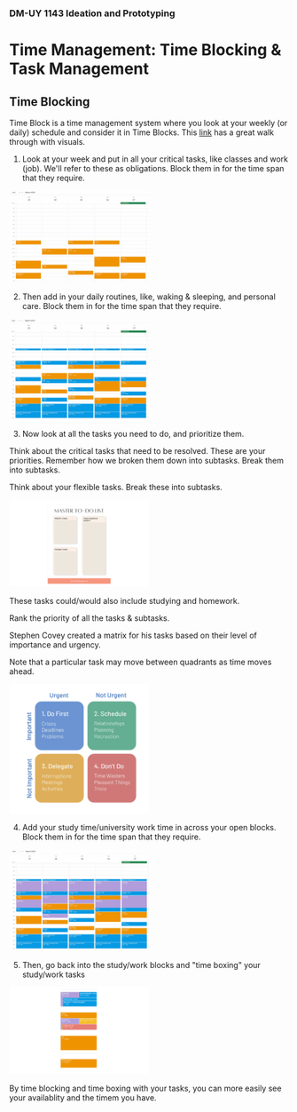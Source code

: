 ### DM-UY 1143 Ideation and Prototyping

# Time Management: Time Blocking & Task Management

## Time Blocking

Time Block is a time management system where you look at your weekly (or daily) schedule and consider it in Time Blocks. This [link](https://learningwithangie.com/time-blocking-method-for-students/) has a great walk through with visuals.

1. Look at your week and put in all your critical tasks, like classes and work (job). We'll refer to these as obligations. Block them in for the time span that they require.


<img src="Images/google-calendar-obligations.jpg" alt="Critical Tasks" style="width:50%"/>

2. Then add in your daily routines, like, waking & sleeping, and personal care. Block them in for the time span that they require.

<img src="Images/google-calendar-obligations-and-daily-routines.jpg " alt="Obligations" style="width:50%"/>




3. Now look at all the tasks you need to do, and prioritize them. 

Think about the critical tasks that need to be resolved. These are your priorities. Remember how we broken them down into subtasks. Break them into subtasks.

Think about your flexible tasks. Break these into subtasks.

<img src="Images/master-to-do-list.png" alt="Tasks" style="width:50%"/>


These tasks could/would also include studying and homework.

Rank the priority of all the tasks & subtasks. 

Stephen Covey created a matrix for his tasks based on their level of importance and urgency.

Note that a particular task may move between quadrants as time moves ahead.



<img src="Images/CoveyTimeMatrix.png" alt="Time Matrix" style="width:50%"/>


4. Add your study time/university work time in across your open blocks. Block them in for the time span that they require.


<img src="Images/google-calendar-obligations-daily-routines-work.jpg " alt="Study/Work" style="width:50%"/>

5. Then, go back into the study/work blocks and "time boxing" your study/work tasks



<img src="Images/time-boxing-google-calendar-1.png " alt="time box study & work" style="width:50%"/>

By time blocking and time boxing with your tasks, you can more easily see your availablity and the timem you have.




